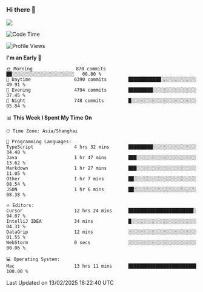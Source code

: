 ### Hi there 👋

<!--
**JJAYCHEN1e/jjaychen1e** is a ✨ _special_ ✨ repository because its `README.md` (this file) appears on your GitHub profile.

Here are some ideas to get you started:

- 🔭 I’m currently working on ...
- 🌱 I’m currently learning ...
- 👯 I’m looking to collaborate on ...
- 🤔 I’m looking for help with ...
- 💬 Ask me about ...
- 📫 How to reach me: ...
- 😄 Pronouns: ...
- ⚡ Fun fact: ...
-->

[![](https://github-readme-stats.vercel.app/api?username=jjaychen1e&show_icons=true)](https://github.com/jjaychen1e/github-readme-stats?count_private=true)

<!--START_SECTION:waka-->
![Code Time](http://img.shields.io/badge/Code%20Time-1%2C788%20hrs%2041%20mins-blue)

![Profile Views](http://img.shields.io/badge/Profile%20Views-0-blue)

**I'm an Early 🐤** 

```text
🌞 Morning                870 commits         ██░░░░░░░░░░░░░░░░░░░░░░░   06.80 % 
🌆 Daytime                6390 commits        ████████████░░░░░░░░░░░░░   49.91 % 
🌃 Evening                4794 commits        █████████░░░░░░░░░░░░░░░░   37.45 % 
🌙 Night                  748 commits         █░░░░░░░░░░░░░░░░░░░░░░░░   05.84 % 
```


📊 **This Week I Spent My Time On** 

```text
🕑︎ Time Zone: Asia/Shanghai

💬 Programming Languages: 
TypeScript               4 hrs 32 mins       █████████░░░░░░░░░░░░░░░░   34.48 % 
Java                     1 hr 47 mins        ███░░░░░░░░░░░░░░░░░░░░░░   13.62 % 
Markdown                 1 hr 27 mins        ███░░░░░░░░░░░░░░░░░░░░░░   11.05 % 
Other                    1 hr 7 mins         ██░░░░░░░░░░░░░░░░░░░░░░░   08.54 % 
JSON                     1 hr 6 mins         ██░░░░░░░░░░░░░░░░░░░░░░░   08.38 % 

🔥 Editors: 
Cursor                   12 hrs 24 mins      ████████████████████████░   94.07 % 
IntelliJ IDEA            34 mins             █░░░░░░░░░░░░░░░░░░░░░░░░   04.31 % 
DataGrip                 12 mins             ░░░░░░░░░░░░░░░░░░░░░░░░░   01.55 % 
WebStorm                 0 secs              ░░░░░░░░░░░░░░░░░░░░░░░░░   00.06 % 

💻 Operating System: 
Mac                      13 hrs 11 mins      █████████████████████████   100.00 % 
```


 Last Updated on 13/02/2025 18:22:40 UTC
<!--END_SECTION:waka-->
